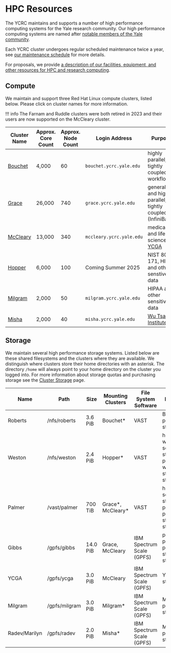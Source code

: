 # HPC Resources

The YCRC maintains and supports a number of high performance computing systems for the Yale research community. Our high performance computing systems are named after [notable members of the Yale community](https://research.computing.yale.edu/about/hpc-resources).

Each YCRC cluster undergoes regular scheduled maintenance twice a year, see [our maintenance schedule](/clusters/maintenance) for more details.

For proposals, we provide [a description of our facilities, equipment, and other resources for HPC and research computing](https://docs.google.com/document/d/1TRoXlMd8muiFP8NUp6g00tl0QAV5P8KScnC0vBv6oBA).

## Compute

We maintain and support three Red Hat Linux compute clusters, listed below. Please click on cluster names for more information. 

!!! info
    The Farnam and Ruddle clusters were both retired in 2023 and their users are now supported on the McCleary cluster.

| Cluster Name        | Approx. Core Count | Approx. Node Count | Login Address<img width=200/> | Purpose                                                            |
|---------------------|--------------------|---------------------|-------------------------------|-------------------------------------------------------------------|
| [Bouchet](bouchet)  | 4,000              | 60                  | `bouchet.ycrc.yale.edu`       | highly parallel, tightly coupled workflows                        |
| [Grace](grace)      | 26,000             | 740                 | `grace.ycrc.yale.edu`         | general and highly parallel, tightly coupled (InfiniBand)         |
| [McCleary](mccleary)| 13,000             | 340                 | `mccleary.ycrc.yale.edu`      | medical and life science, [YCGA](http://ycga.yale.edu/)           |
| [Hopper](hopper)      | 6,000              |      100          | Coming Summer 2025        | NIST 800-171, HIPAA and other senstive data |
| [Milgram](milgram)  | 2,000              | 50                  | `milgram.ycrc.yale.edu`       | HIPAA and other sensitive data                                    |
| [Misha](misha)      | 2,000              | 40                  | `misha.ycrc.yale.edu`         | [Wu Tsai Institute](http://wti.yale.edu)                          |


## Storage

We maintain several high performance storage systems. Listed below are these shared filesystems and the clusters where they are available. We distinguish where clusters store their home directories with an asterisk. The directory `/home` will always point to your home directory on the cluster you logged into. For more information about storage quotas and purchasing storage see the [Cluster Storage](/data/hpc-storage) page.

| Name     | Path          | Size     | Mounting Clusters       | File System Software      | Purpose                                  |
|----------|---------------|----------|-------------------------|---------------------------|------------------------------------------|
| Roberts  | /nfs/roberts  | 3.6 PiB  | Bouchet\*               | VAST                      | Bouchet primary storage                  |
| Weston        | /nfs/weston  | 2.4 PiB  | Hopper\*     | VAST                      | home, work, scratch storage, purchased work-style storage |
| Palmer   | /vast/palmer  | 700 TiB  | Grace\*, McCleary\*     | VAST                      | home, scratch storage, purchased project-style storage |
| Gibbs    | /gpfs/gibbs   | 14.0 PiB | Grace, McCleary         | IBM Spectrum Scale (GPFS) | project, purchased project-style storage |
| YCGA           | /gpfs/ycga    | 3.0 PiB  | McCleary                | IBM Spectrum Scale (GPFS) | YCGA storage                             |
| Milgram       | /gpfs/milgram | 3.0 PiB  | Milgram\*               | IBM Spectrum Scale (GPFS) | Milgram primary storage                  |
| Radev/Marilyn | /gpfs/radev   | 2.0 PiB  | Misha\*                 | IBM Spectrum Scale (GPFS) | Misha primary storage                    |
